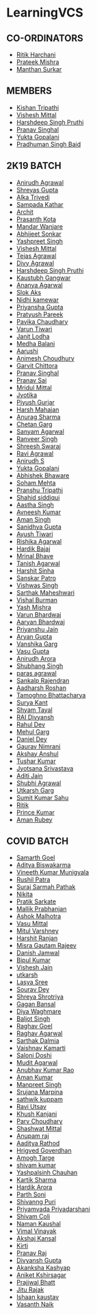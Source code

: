 # LearningVCS## CO-ORDINATORS- [Ritik Harchani](https://github.com/harchani-ritik)- [Prateek Mishra](https://github.com/MiKinshu)- [Manthan Surkar](https://github.com/thesmallstar)## MEMBERS- [Kishan Tripathi](https://github.com/GhostFoxSledgehammer)- [Vishesh Mittal](https://github.com/Elemento24)- [Harshdeep Singh Pruthi](https://github.com/2802harsh)- [Pranav Singhal](https://github.com/singhalpranav22)- [Yukta Gopalani](https://github.com/yuktagopalani)- [Pradhuman Singh Baid](https://github.com/pradhuman1)## 2K19 BATCH- [Anirudh Agrawal](https://github.com/anirudhhhh)- [Shreyas Gupta](https://github.com/sggts04)- [Alka Trivedi](https://github.com/Alka-git12)- [Sampada Kathar](https://github.com/sampadakathar)- [Archit](https://github.com/Rocko-786)- [Prasanth Kota](https://github.com/Evadore)- [Mandar Wanjare](https://github.com/Mandar16)- [Abhijeet Sonkar](https://github.com/Abhijeet12297)- [Yashpreet Singh](https://github.com/insane1304)- [Vishesh Mittal](https://github.com/Elemento24)- [Tejas Agrawal](https://giithub.com/cyber-venom003)- [Divy Agrawal](https://github.com/divy3011)- [Harshdeep Singh Pruthi](https://github.com/2802harsh)- [Kaustubh Gangwar](https://github.com/codingsamrat)- [Ananya Agarwal](https://github.com/aawizard/LearningVCS)- [Slok Aks](https://github.com/SlokAks)- [Nidhi kamewar]( https://github.com/xyz1506)- [Priyansha Gupta]( https://github.com/partofheartpri10)- [Pratyush Pareek](https://github.com/PratyushPareek)- [Pavika Chaudhary](https://github.com/pavikachaudhary)- [Varun Tiwari](https://github.com/VarunT11)- [Janit Lodha](https://github.com/JLodha)- [Medha Balani](https://github.com/medhabalani)- [Aarushi](https://github.com/xxx32)- [Animesh Choudhury](https://github.com/animesh328)- [Garvit Chittora](https://github.com/garvitchittora)- [Pranav Singhal](https://github.com/singhalpranav22)- [Pranav Sai](https://github.com/theblackswann)- [Mridul Mittal](https://github.com/Mridul20)- [Jyotika](https://github.com/Jyotika999/LearningVCS)- [Piyush Gurjar](https://github.com/Piyush4064)- [Harsh Mahajan](https://github.com/harsh-8989)- [Anurag Sharma](https://github.com/AnuragS13/LearningVCS)- [Chetan Garg](https://github.com/untrulynoxiusmj)- [Sanyam Agarwal](https://github.com/unbeatablecode7)- [Ranveer Singh](https://github.com/Ranveer251)- [Shreesh Swaraj](https://github.com/Shreesh90)- [Ravi Agrawal](https://github.com/rox99)- [Anirudh S](https://github.com/anirudh2019)- [Yukta Gopalani](https://github.com/gopalaniyukta)- [Abhishek Bhaware](https://github.com/abhishekbhaware)- [Soham Mehta](https://github.com/CrashTV1334)- [Pranshu Tripathi](https://github.com/Pranshu-Tripathi)- [Shahid siddiqui](https://github.com/shahidsiddiqui786)- [Aastha Singh](https://github.com/aasthasingh650)- [Avneesh Kumar](https://github.com/Cybertron-Avneesh)- [Aman Singh](https://github.com/prince-7)- [Sanidhya Gupta](https://github.com/Sanidhya576)- [Ayush Tiwari](https://github.com/blaze-assault)- [Rishika Agarwal](https://github.com/rishika8910)- [Hardik Bajaj](https://github.com/hardikbajaj)- [Mrinal Bhave](https://github.com/mrinal-27)- [Tanish Agarwal](https://github.com/Capt-Titanium)- [Harshit Sinha](https://github.com/harsh-797)- [Sanskar Patro](https://github.com/sanskar-p)- [Vishwas Singh](https://github.com/infern018)- [Sarthak Maheshwari](https://github.com/sarthakm21)- [Vishal Burman](https://github.com/black-cat01)- [Yash Mishra](https://github.com/Codedude1)- [Varun Bhardwaj](https://github.com/starboi02)- [Aaryan Bhardwaj](https://github.com/uglyprincess)- [Priyanshu Jain](https://github.com/priyanshu0405)- [Aryan Gupta](https://github.com/aryan-gupta-18)- [Vanshika Garg](htttps://github.com/bang4bang)- [Vasu Gupta](https://github.com/Cipher-vasu)- [Anirudh Arora](https://github.com/Xenomorphing19)- [Shubhang Singh](https://github.com/shuba400)- [paras agrawal](https://github.com/Parasagrawal)- [Sankalp Rajendran](https://github.com/Sankalp2002)- [Aadharsh Roshan](https://github.com/smcri)- [Tamoghno Bhattacharya](https://github.com/TamoghnoBhattacharya)- [Surya Kant](https://github.com/suryaskant29)- [Shyam Tayal](https://github.com/Kr470s-eR0s)- [RAI Divyansh](https://github.com/coder-raksh2509)- [Rahul Dev](https://github.com/Devildarkfire)- [Mehul Garg](https://github.com/mehul-garg)- [Daniel Dey](https://github.com/deydaniel)- [Gaurav Nimrani](https://github.com/sassyfafdalover)- [Akshay Anshul](https://github.com/AKSHAY-ACE)- [Tushar Kumar](https://github.com/commander0007)- [Jyotsana Srivastava](https://github.com/zevnil)- [Aditi Jain](https://github.com/aj0311)- [Shubhi Agrawal](https://github.com/@Chiky978)- [Utkarsh Garg](https://github.com/utkarshgarg123)- [Sumit Kumar Sahu](https://github.com/phantom654)- [Ritik](https://github.com/ageofsagittarius)- [Prince Kumar](https://github.com/Princeraaz)- [Aman Rubey](https://github.com/amanrubey)## COVID BATCH- [Samarth Goel](https://github.com/Sam-commit)- [Aditya Biswakarma](https://github.com/AdityaBkIIITA)- [Vineeth Kumar Munigyala](https://github.com/VineethKumarM)- [Rushil Patra](https://github.com/rushilpatra)- [Suraj Sarmah Pathak](https://github.com/the-grignard-reagent)- [Nikita](https://github.com/Nikita9344)- [Pratik Sarkate](https://github.com/Pratik-Sarkate)- [Mallik Prabhanjan](https://github.com/vemulapandu)- [Ashok Malhotra](https://github.com/AshokMalhotra23)- [Vasu Mittal](https://github.com/vimulatus)- [Mitul Varshney](https://github.com/Mitul16)- [Harshit Ranjan](https://github.com/0xHarshit)- [Misra Gautam Rajeev](https://github.com/Darkknight131714)- [Danish Jamwal](https://github.com/DanishJamwal)- [Bipul Kumar](https://github.com/bipulkmr-crypto)- [Vishesh Jain](https://github.com/visheshjain01)- [utkarsh](https://github.com/UTKARSH1210-tech)- [Lasya Sree](https://github.com/lasya404)- [Sourav Dey](https://github.com/souvenger)- [Shreya Shrotriya](https://github.com/ShreyaShrotriya)- [Gagan Bansal](https://github.com/gaganbansal-geek)- [Diya Waghmare](https://github.com/diyawaghmare)- [Baljot Singh](https://github.com/singhbaljot)- [Raghav Goel](https://github.com/raghavgoel25)- [Raghav Agarwal](https://github.com/rag-hav)- [Sarthak Dalmia](https://github.com/sarthak-1110)- [Vaishnav Kamarti](https://github.com/vaishnav-192)- [Saloni Doshi](https://github.com/saloni33)- [Mudit Agarwal](https://github.com/Mudit018)- [Anubhav Kumar Rao](https://github.com/anubhav100rao)- [Aman Kumar](https://github.com/aman1510)- [Manpreet Singh](https://github.com/AshuZ-dot)- [Srujana Marpina](https://github.com/Srujana2505)- [sathwik kuppam](https://github.com/Ksathwik03) - [Ravi Utsav](https://github.com/raviutsav)- [Khush Kanjani](https://github.com/FineSpine)- [Parv Choudhary](https://github.com/Parvchoudhary)- [Shashwat Mittal](https://github.com/Shashwat-Mittal)- [Anupam raj](https://github.com/anupamraj2001)- [Aaditya Rathod](https://github.com/aadityarathod7)- [Hrigved Goverdhan](https://github.com/HeliosRG)- [Amogh Targe](https://github.com/amogh18t)- [shivam kumar](https://github.com/shivamhaz444)- [Yashpalsinh Chauhan](https://github.com/yashpalsinh6)- [Kartik Sharma](https://github.com/kartiks1309)- [Hardik Arora](https://github.com/hardikarora2)- [Parth Soni](https://github.com/parth1007)- [Shivanng Puri](https://github.com/shxvxnng)- [Priyamvada Priyadarshani](https://github.com/Priyamvada-iiita)- [Shivam Coli](https://github.com/Shivamcoli)- [Naman Kaushal](https://github.com/Namankaushal)- [Vimal Vinayak](https://github.com/its-vimal)- [Akshaj Kansal](https://github.com/Akshaj-Kansal)- [Kirti](https://github.com/codesanta142)- [Pranav Raj](https://github.com/rajpranav63)- [Divyansh Gupta](https://github.com/The-Divyansh)- [Akanksha Kashyap](https://github.com/akankshakashyap)- [Aniket Kshirsagar](https://github.com/AniketKshirsagar21)- [Prajjwal Bhatt](https://github.com/D-Big-B)- [Jitu Rajak](https://github.com/jitu6202)- [Ishaan kaustav](https://github.com/ishaan701)- [Vasanth Naik](https://github.com/Vasanth-96)